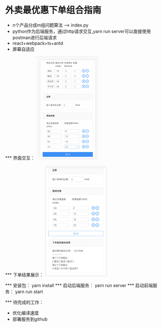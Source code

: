 # 外卖最优惠下单组合指南

- n个产品分成m组问题算法 --> index.py
- python作为后端服务，通过http请求交互,yarn run server可以直接使用postman进行后端请求
- react+webpack+ts+antd
- 屏幕自适应




*** 界面交互：
<img src="./example.png" width="200px">

*** 下单结果展示：
<img src="./example2.png" width="200px">

*** 安装包：
yarn install
*** 启动后端服务：
yarn run server 
*** 启动前端服务：
yarn run start


*** 待完成的工作：
- 优化编译速度
- 部署服务到github
